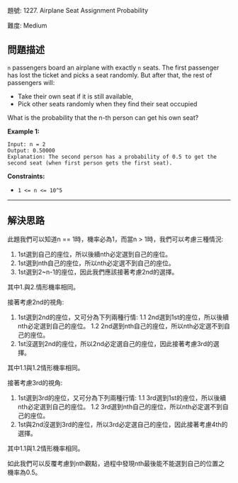題號: 1227. Airplane Seat Assignment Probability

難度: Medium

## 問題描述

`n` passengers board an airplane with exactly `n` seats. The first passenger has lost the ticket and picks a seat randomly. But after that, the rest of passengers will:

- Take their own seat if it is still available, 
- Pick other seats randomly when they find their seat occupied 

What is the probability that the n-th person can get his own seat?

**Example 1:**

```
Input: n = 2
Output: 0.50000
Explanation: The second person has a probability of 0.5 to get the second seat (when first person gets the first seat).
```

**Constraints:**

- `1 <= n <= 10^5`

---
## 解決思路

此題我們可以知道n == 1時，機率必為1，而當n > 1時，我們可以考慮三種情況:

1. 1st選到自己的座位，所以後續nth必定選到自己的座位。
2. 1st選到nth自己的座位，所以nth必定選不到自己的座位。
3. 1st選到2~n-1的座位，因此我們應該接著考慮2nd的選擇。

其中1.與2.情形機率相同。

接著考慮2nd的視角:

1. 1st選到2nd的座位，又可分為下列兩種行情:
    1.1 2nd選到1st的座位，所以後續nth必定選到自己的座位。
    1.2 2nd選到nth自己的座位，所以nth必定選不到自己的座位。
2. 1st沒選到2nd的座位，所以2nd必定選自己的座位，因此接著考慮3rd的選擇。

其中1.1與1.2情形機率相同。

接著考慮3rd的視角:

1. 1st選到3rd的座位，又可分為下列兩種行情:
    1.1 3rd選到1st的座位，所以後續nth必定選到自己的座位。
    1.2 3rd選到nth自己的座位，所以nth必定選不到自己的座位。
2. 1st與2nd沒選到3rd的座位，所以3rd必定選自己的座位，因此接著考慮4th的選擇。

其中1.1與1.2情形機率相同。

如此我們可以反覆考慮到nth觀點，過程中發現nth最後能不能選到自己的位置之機率為0.5。











